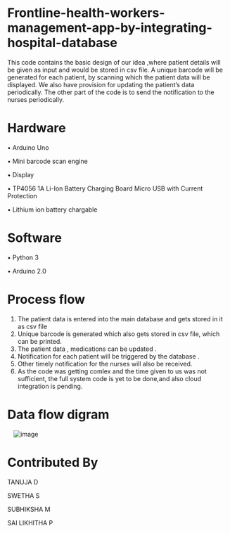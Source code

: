 # Frontline-health-workers-management-app-by-integrating-hospital-database

This code contains the basic design of our idea ,where patient details will be given as input and would be stored in csv file. A unique barcode will be generated for each patient, by scanning which the patient data will be displayed. We also have provision for updating the patient’s data periodically. The other part of the code is to send the notification to the nurses periodically. 

# Hardware 

•	Arduino Uno

•	Mini barcode scan engine

•	Display

•	 TP4056 1A Li-Ion Battery Charging Board Micro USB with Current Protection

•	 Lithium ion battery chargable

# Software
•	 Python 3 

•	 Arduino 2.0

# Process flow

1. The patient data is entered into the main database and gets stored in it as csv file
2. Unique barcode is generated which also gets stored in csv file, which can be printed.
3. The patient data , medications can be updated .
4. Notification for each patient will be triggered by the database .
5. Other timely notification for the nurses will also be received.
6. As the code was getting comlex and the time given to us was not sufficient, the full system code is yet to be done,and also cloud integration is pending.

# Data flow digram

  ![image](https://user-images.githubusercontent.com/80504455/119348810-fc6ef080-bcba-11eb-8bc7-31c150afd8aa.png)
 
# Contributed By

TANUJA D

SWETHA S

SUBHIKSHA M

SAI LIKHITHA P

